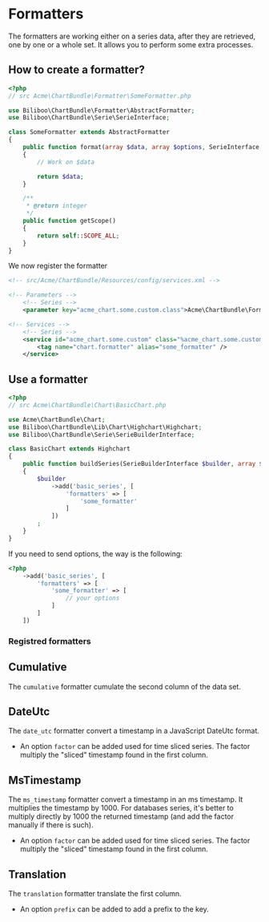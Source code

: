 Formatters
==========

The formatters are working either on a series data, after they are retrieved, one by one or a whole set. It allows you to perform some extra processes.

How to create a formatter?
--------------------------

```php
<?php
// src Acme\ChartBundle\Formatter\SomeFormatter.php

use Biliboo\ChartBundle\Formatter\AbstractFormatter;
use Biliboo\ChartBundle\Serie\SerieInterface;

class SomeFormatter extends AbstractFormatter
{
    public function format(array $data, array $options, SerieInterface $serie)
    {
        // Work on $data

        return $data;
    }

    /**
     * @return integer
     */
    public function getScope()
    {
        return self::SCOPE_ALL;
    }
}
```

We now register the formatter

```xml
<!-- src/Acme/ChartBundle/Resources/config/services.xml -->

<!-- Parameters -->
    <!-- Series -->
    <parameter key="acme_chart.some.custom.class">Acme\ChartBundle\Formatter\SomeFormatter</parameter>

<!-- Services -->
    <!-- Series -->
    <service id="acme_chart.some.custom" class="%acme_chart.some.custom.class%">
        <tag name="chart.formatter" alias="some_formatter" />
    </service>
```

Use a formatter
---------------

```php
<?php
// src Acme\ChartBundle\Chart\BasicChart.php

use Acme\ChartBundle\Chart;
use Biliboo\ChartBundle\Lib\Chart\Highchart\Highchart;
use Biliboo\ChartBundle\Serie\SerieBuilderInterface;

class BasicChart extends Highchart
{
    public function buildSeries(SerieBuilderInterface $builder, array $options)
    {
        $builder
            ->add('basic_series', [
                'formatters' => [
                    'some_formatter'
                ]
            ])
        ;
    }
}
```

If you need to send options, the way is the following:

```php
<?php
    ->add('basic_series', [
        'formatters' => [
            'some_formatter' => [
                // your options
            ]
        ]
    ])
```

### Registred formatters

Cumulative
----------

The `cumulative` formatter cumulate the second column of the data set.

DateUtc
-------

The `date_utc` formatter convert a timestamp in a JavaScript DateUtc format.

- An option `factor` can be added used for time sliced series. The factor multiply the "sliced" timestamp found in the first column.

MsTimestamp
-----------

The `ms_timestamp` formatter convert a timestamp in an ms timestamp. It multiplies the timestamp by 1000. For databases series, it's better to multiply directly by 1000 the returned timestamp (and add the factor manually if there is such).

- An option `factor` can be added used for time sliced series. The factor multiply the "sliced" timestamp found in the first column.

Translation
-----------

The `translation` formatter translate the first column.

- An option `prefix` can be added to add a prefix to the key.